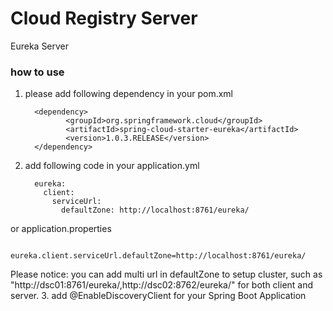 Cloud Registry Server
==================================

Eureka Server


### how to use

1. please add following dependency in your pom.xml


         <dependency>
                <groupId>org.springframework.cloud</groupId>
                <artifactId>spring-cloud-starter-eureka</artifactId>
                <version>1.0.3.RELEASE</version>
         </dependency>
2. add following code in your application.yml


         eureka:
           client:
             serviceUrl:
               defaultZone: http://localhost:8761/eureka/
    
or application.properties

          eureka.client.serviceUrl.defaultZone=http://localhost:8761/eureka/

Please notice: you can add multi url in defaultZone to setup cluster, such as "http://dsc01:8761/eureka/,http://dsc02:8762/eureka/" for both client and server. 
3. add @EnableDiscoveryClient for your Spring Boot Application